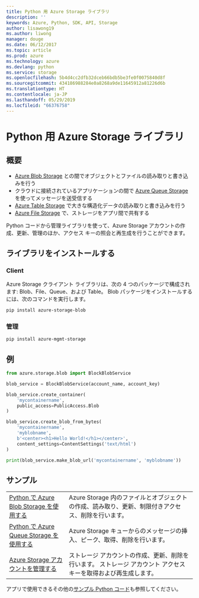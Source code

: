 ```yaml
---
title: Python 用 Azure Storage ライブラリ
description: ''
keywords: Azure, Python, SDK, API, Storage
author: lisawong19
ms.author: liwong
manager: douge
ms.date: 06/12/2017
ms.topic: article
ms.prod: azure
ms.technology: azure
ms.devlang: python
ms.service: storage
ms.openlocfilehash: 5b4d4cc2dfb32dceb66bdb5be3fe0f0075840d8f
ms.sourcegitcommit: 434186988284e0a8268a9de11645912a81226d6b
ms.translationtype: HT
ms.contentlocale: ja-JP
ms.lasthandoff: 05/29/2019
ms.locfileid: "66376758"
---
```

# <a name="azure-storage-libraries-for-python"></a>Python 用 Azure Storage ライブラリ

## <a name="overview"></a>概要
- [Azure Blob Storage](https://docs.microsoft.com/azure/storage/storage-python-how-to-use-blob-storage) との間でオブジェクトとファイルの読み取りと書き込みを行う
- クラウドに接続されているアプリケーションの間で [Azure Queue Storage](https://docs.microsoft.com/azure/storage/storage-python-how-to-use-queue-storage) を使ってメッセージを送受信する
- [Azure Table Storage](https://docs.microsoft.com/azure/storage/storage-python-how-to-use-table-storage) で大きな構造化データの読み取りと書き込みを行う 
- [Azure File Storage](https://docs.microsoft.com/azure/storage/storage-python-how-to-use-file-storage) で、ストレージをアプリ間で共有する

Python コードから管理ライブラリを使って、Azure Storage アカウントの作成、更新、管理のほか、アクセス キーの照会と再生成を行うことができます。

## <a name="install-the-libraries"></a>ライブラリをインストールする

### <a name="client"></a>Client

Azure Storage クライアント ライブラリは、次の 4 つのパッケージで構成されます: Blob、File、Queue、および Table。 Blob パッケージをインストールするには、次のコマンドを実行します。

```bash
pip install azure-storage-blob
```

### <a name="management"></a>管理

```bash
pip install azure-mgmt-storage
```

## <a name="example"></a>例
```python
from azure.storage.blob import BlockBlobService

blob_service = BlockBlobService(account_name, account_key)

blob_service.create_container(
    'mycontainername',
    public_access=PublicAccess.Blob
)

blob_service.create_blob_from_bytes(
    'mycontainername',
    'myblobname',
    b'<center><h1>Hello World!</h1></center>',
    content_settings=ContentSettings('text/html')
)

print(blob_service.make_blob_url('mycontainername', 'myblobname'))
```

## <a name="samples"></a>サンプル

| | |
|--|--|
| [Python で Azure Blob Storage を使用する](https://docs.microsoft.com/azure/storage/blobs/storage-python-how-to-use-blob-storage) | Azure Storage 内のファイルとオブジェクトの作成、読み取り、更新、制限付きアクセス、削除を行います。 |
| [Python で Azure Queue Storage を使用する](https://docs.microsoft.com/azure/storage/queues/storage-python-how-to-use-queue-storage) | Azure Storage キューからのメッセージの挿入、ピーク、取得、削除を行います。 | 
| [Azure Storage アカウントを管理する](https://azure.microsoft.com/resources/samples/storage-python-manage) | ストレージ アカウントの作成、更新、削除を行います。 ストレージ アカウント アクセス キーを取得および再生成します。

アプリで使用できるその他の[サンプル Python コード](https://azure.microsoft.com/resources/samples/?platform=python)も参照してください。
